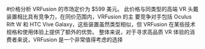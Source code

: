 #价格分析
VRFusion 的市场定价为 $599 美元。
此价格与同类型的高端 VR 头戴装置相比具有竞争力，在同价范围内，VRFusion 的主
要竞争对手包括 Oculus Rift W 和 HTC Vive Galaxy，这些装置虽然类型相似，但
VRFusion 在某些技术规格和使用体验上提供了额外的优势。
整体来说，对于寻求高品质 VR 体验的消费者来说，VRFusion 是一个非常值得考虑的选择
